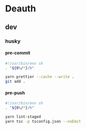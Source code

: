 # Deauth

## dev

### husky

#### pre-commit

```bash
#!/usr/bin/env sh
. "${0%/*}/h"

yarn prettier --cache --write .
git add .
```

#### pre-push

```bash
#!/usr/bin/env sh
. "${0%/*}/h"

yarn lint-staged
yarn tsc -p tsconfig.json --noEmit
```
